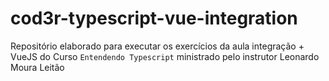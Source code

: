 # cod3r-typescript-vue-integration
Repositório elaborado para executar os exercícios da aula integração + VueJS do Curso `Entendendo Typescript` ministrado pelo instrutor Leonardo Moura Leitão
